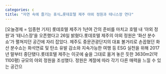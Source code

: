 ```yaml
---
categories: c
title: "자연 속에 즐기는 휴식…롯데호텔 제주 야외 정원과 테니스장 연다"
---
```

[오늘경제 = 임종현 기자] 롯데호텔 제주가 1년여 간의 준비를 마치고 호텔 내 ‘야외 정원’과 ‘테니스장’을 오픈했다고 26일 밝혔다.롯데호텔 제주의 야외 정원은 ‘화산 분수쇼’가 펼쳐지던 공간에 자리 잡았다. 제주도 중문관광단지의 대표 볼거리로 손꼽혔던 화산 분수쇼는 화석연료 및 탄소 유발 감소와 지속가능한 여행 등 ESG 실천을 위해 2017년 말부터 중단됐다.롯데호텔 제주는 이곳에 숲을 그대로 옮겨 놓은 듯한 3630m2(약 1100평) 규모의 야외 정원을 조성했다. 정원은 계절에 따라 각기 다른 매력을 느낄 수 있는 공간으